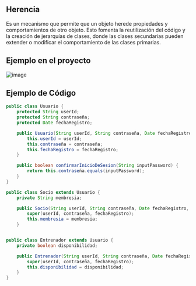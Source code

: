 ## Herencia
Es un mecanismo que permite que un objeto herede propiedades y comportamientos de otro objeto. Esto fomenta la reutilización del código y la creación de jerarquías de clases, donde las clases secundarias pueden extender o modificar el comportamiento de las clases primarias.

## Ejemplo en el proyecto
![image](https://github.com/user-attachments/assets/56abbe4f-217d-47a3-99a7-a7cc59ad0920)

## Ejemplo de Código

```java
public class Usuario {
    protected String userId;
    protected String contraseña;
    protected Date fechaRegistro;

    public Usuario(String userId, String contraseña, Date fechaRegistro) {
        this.userId = userId;
        this.contraseña = contraseña;
        this.fechaRegistro = fechaRegistro;
    }

    public boolean confirmarInicioDeSesion(String inputPassword) {
        return this.contraseña.equals(inputPassword);
    }
}

public class Socio extends Usuario {
    private String membresia;

    public Socio(String userId, String contraseña, Date fechaRegistro, String membresia) {
        super(userId, contraseña, fechaRegistro);
        this.membresia = membresia;
    }


public class Entrenador extends Usuario {
    private boolean disponibilidad;

    public Entrenador(String userId, String contraseña, Date fechaRegistro, boolean disponibilidad) {
        super(userId, contraseña, fechaRegistro);
        this.disponibilidad = disponibilidad;
    }
}
```
